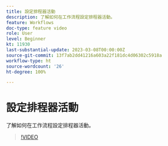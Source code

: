 ```yaml
---
title: 設定排程器活動
description: 了解如何在工作流程設定排程器活動。
feature: Workflows
doc-type: feature video
role: User
level: Beginner
kt: 11930
last-substantial-update: 2023-03-08T00:00:00Z
source-git-commit: 13f7ab2dd41216a603a22f181dc4d06302c5918a
workflow-type: ht
source-wordcount: '26'
ht-degree: 100%

---
```



# 設定排程器活動

了解如何在工作流程設定排程器活動。

>[!VIDEO](https://video.tv.adobe.com/v/3416037?quality=12&learn=on)
